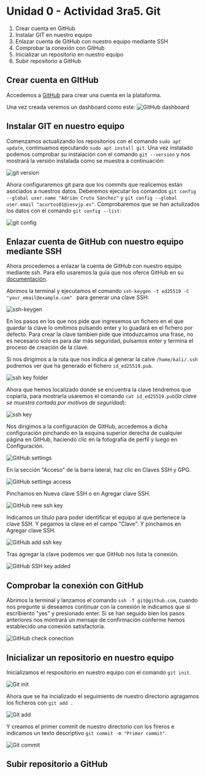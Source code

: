 # Unidad 0 - Actividad 3ra5. Git

1. Crear cuenta en GitHub
2. Instalar GIT en nuestro equipo
3. Enlazar cuenta de GitHub con nuestro equipo mediante SSH
4. Comprobar la conexión con GitHub
4. Inicializar un repositorio en nuestro equipo
5. Subir repositorio a GitHub 


## Crear cuenta en GItHub
Accedemos a [GitHub](https://github.com/signup) para crear una cuenta en la plataforma.

Una vez creada veremos un dashboard como este:
![GitHub dashboard](./images/github_dashboard.png)

## Instalar GIT en nuestro equipo
Comenzamos actualizando los repositorios con el comando `sudo apt update`, continuamos ejecutando `sudo apt install git`. Una vez instalado podemos comprobar su instalación con el comando `git --version` y nos mostrará la versión instalada como se muestra a continuación:

![git version](./images/gitversion.png)

Ahora configuraremos git para que los commits que realicemos están asociados a nuestros datos. Deberemos ejecutar los comandos `git config --global user.name "Adrián Cruto Sánchez"` y `git config --global user.email "acurtos01@iesvjp.es"`.
Comprobaremos que se han actulizados los datos con el comando `git config --list`:

![git config](./images/gitconfig.png)


## Enlazar cuenta de GitHub con nuestro equipo mediante SSH
Ahora procedemos a enlazar la cuenta de GitHub con nuestro equipo mediante ssh. Para ello usaremos la guia que nos oferce GitHub en su [documentación](https://docs.github.com/es/authentication/connecting-to-github-with-ssh/generating-a-new-ssh-key-and-adding-it-to-the-ssh-agent).

Abrimos la terminal y ejecutamos el comando `ssh-keygen -t ed25519 -C "your_email@example.com"
` para generar una clave SSH:

![ssh-keygen](./images/ssh_keygen.png)

En los pasos en los que nos pide que ingresemos un fichero en el que guardar la clave lo omitimos pulsando enter y lo guadará en el fichero por defecto. Para crear la clave tambien pide que intoduzcamos una frase, no es necesario solo es para dar más seguridad, pulsamos enter y termina el proceso de creación de la clave.

Si nos dirigimos a la ruta que nos indica al generar la calve `/home/kali/.ssh` podremos ver que ha generado el fichero `id_ed25519.pub`.

![ssh key folder](./images/ssh_key_folder.png)

Ahora que hemos localizado donde se encuentra la clave tendremos que copiarla, para mostrarla usaremos el comando `cat id_ed25519.pub`(*la clave se muestra cortada por motivos de seguridad*):

![ssh key](./images/ssh_key.png)

Nos dirigimos a la configuración de GitHub, accedemos a dicha configuración pinchando en la esquina superior derecha de cualquier página en GitHub, haciendo clic en la fotografía de perfil y luego en Configuración. 

![GitHub settings](./images/github_settings.png)

En la sección "Acceso" de la barra lateral, haz clic en Claves SSH y GPG.

![GitHub settings access](./images/github_settings_access.png)

Pinchamos en Nueva clave SSH o en Agregar clave SSH.

![GitHub new ssh key](./images/github_newsshkey.png)

Indicamos un titulo para poder identificar el equipo al que pertenece la clave SSH. Y pegamos la clave en el campo "Clave". Y pinchamos en Agregar clave SSH.

![GitHub add ssh key](./images/github_add_shhkey.png)

Tras agregar la clave podemos ver que GitHub nos lista la conexión.

![GitHub SSH key added](./images/github_ssh_key_agregada.png)

## Comprobar la conexión con GitHub

Abrimos la terminal y lanzamos el comando `ssh -T git@github.com`, cuando nos pregunte si deseamos continuar con la conexión le indicamos que si escribiento "yes" y presionado enter. Si se han seguido bien los pasos anteriores nos montrará un mensaje de confirmación conferme hemos establecido una conexión satisfactoria.

![GitHub check conection](./images/github_check_conection.png)

## Inicializar un repositorio en nuestro equipo

Inicializamos el respositorio en nuestro equipo con el comando `git init`.

![Git init](./images/git_init.png)

Ahora que se ha incializado el seguimiento de nuestro directorio agragamos los ficheros con `git add .`

![Git add](./images/git_add.png)

Y creamos el primer commit de nuestro directorio con los fireros e indicamos un texto descriptivo `git commit -m "Primer commit"`.

![Git commit](./images/git_commit.png)

## Subir repositorio a GitHub 

